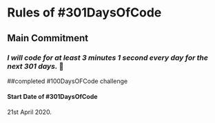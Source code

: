 # Rules of #301DaysOfCode

## Main Commitment
### *I will code for at least 3 minutes 1 second every day for the next 301 days.* :muscle:

##completed #100DaysOFCode challenge 

#### Start Date of #301DaysOfCode
21st April 2020. 

